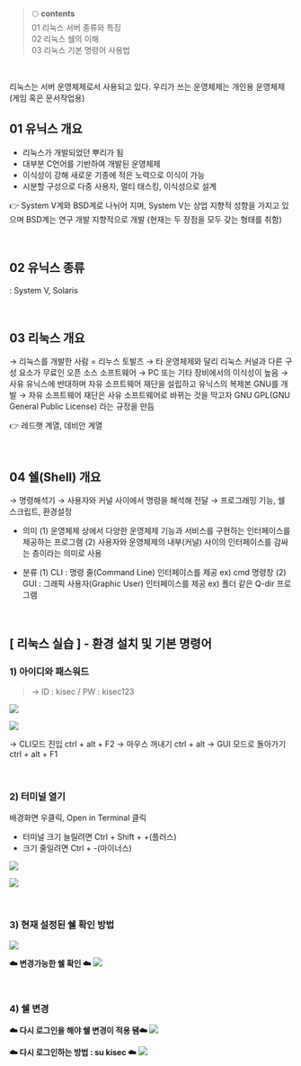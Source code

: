 > 🌕 **contents** <br>
01 리눅스 서버 종류와 특징 <br>
02 리눅스 쉘의 이해 <br>
03 리눅스 기본 명령어 사용법 <br>

<br>

리눅스는 서버 운영체제로서 사용되고 있다. 우리가 쓰는 운영체제는 개인용 운영체제(게임 혹은 문서작업용)

## 01 유닉스 개요
- 리눅스가 개발되었던 뿌리가 됨
- 대부분 C언어를 기반하여 개발된 운영체제
- 이식성이 강해 새로운 기종에 적은 노력으로 이식이 가능
- 시분할 구성으로 다중 사용자, 멀티 태스킹, 이식성으로 설계

👉 System V계와 BSD계로 나뉘어 지며, System V는 상업 지향적 성향을 가지고 있으며 BSD계는 연구 개발 지향적으로 개발 (현재는 두 장점을 모두 갖는 형태를 취함)

<br>

## 02 유닉스 종류
: System V, Solaris

<br>

## 03 리눅스 개요
→ 리눅스를 개발한 사람 = 리누스 토발즈
→ 타 운영체제와 달리 리눅스 커널과 다른 구성 요소가 무료인 오픈 소스 소프트웨어
→ PC 또는 기타 장비에서의 이식성이 높음
→ 사유 유닉스에 반대하며 자유 소프트웨어 재단을 설립하고 유닉스의 복제본 GNU를 개발
→ 자유 소프트웨어 재단은 사유 소프트웨어로 바뀌는 것을 막고자 GNU GPL(GNU General Public License) 라는 규정을 만듬

👉 레드햇 계열, 데비안 계열

<br>

## 04 쉘(Shell) 개요
→ 명령해석기
→ 사용자와 커널 사이에서 명령을 해석해 전달
→ 프로그래밍 기능, 쉘 스크립트, 환경설정

- 의미
(1) 운영체제 상에서 다양한 운영체제 기능과 서비스를 구현하는 인터페이스를 제공하는 프로그램
(2) 사용자와 운영체제의 내부(커널) 사이의 인터페이스를 감싸는 층이라는 의미로 사용
    
- 분류
(1) CLI : 명령 줄(Command Line) 인터페이스를 제공 ex) cmd 명령창
(2) GUI  : 그래픽 사용자(Graphic User) 인터페이스를 제공 ex) 폴더 같은
Q-dir 프로그램
    

<br>

## [ 리눅스 실습 ] - 환경 설치 및 기본 명령어
###  **1) 아이디와 패스워드**
> → ID : kisec / PW : kisec123

![](https://velog.velcdn.com/images/hrnn00/post/ed058783-b44b-42e7-9648-02a529b70aed/image.png)

![](https://velog.velcdn.com/images/hrnn00/post/0ff263ef-e228-4d9a-aa6b-3d72dab40aed/image.png)

→ CLI모드 진입 ctrl + alt + F2
→ 마우스 꺼내기 ctrl + alt
→ GUI 모드로 돌아가기 ctrl + alt + F1

<br>

###  **2) 터미널 열기**

배경화면 우클릭, Open in Terminal 클릭
- 터미널 크기 늘릴려면 Ctrl + Shift + +(플러스)
- 크기 줄일려면 Ctrl + -(마이너스)

![](https://velog.velcdn.com/images/hrnn00/post/8811ad1f-56d3-4d9c-837b-f91edab66243/image.png)

![](https://velog.velcdn.com/images/hrnn00/post/6f9dbb28-39d3-4ed5-a18f-288917d67746/image.png)

<br>

### **3) 현재 설정된 쉘 확인 방법**
![](https://velog.velcdn.com/images/hrnn00/post/bc6983d4-55f3-4198-a2a8-8522801edb1d/image.png)


**☁️ 변경가능한 쉘 확인 ☁️**
![](https://velog.velcdn.com/images/hrnn00/post/58d41705-7e51-4796-a974-e65eb717c708/image.png)

<br>

### **4) 쉘 변경**

**☁️ 다시 로그인을 해야 쉘 변경이 적용 됌☁️**
![](https://velog.velcdn.com/images/hrnn00/post/8ddd8048-2d8c-4772-97ce-6449a6418936/image.png)


**☁️ 다시 로그인하는 방법 : su kisec ☁️**
![](https://velog.velcdn.com/images/hrnn00/post/4470f7a0-d5fe-4bf3-b5b9-8e75c025ae29/image.png)
